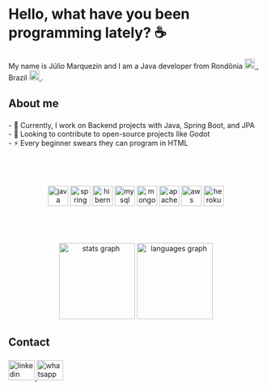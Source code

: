<h1 align="left">Hello, what have you been programming lately? ☕</h1>

###

<p align="left">
  My name is Júlio Marquezin and I am a Java developer from Rondônia 
  <a href="https://mundoeducacao.uol.com.br/geografia/rondonia.htm">
    <img src="https://upload.wikimedia.org/wikipedia/commons/thumb/f/fa/Bandeira_de_Rond%C3%B4nia.svg/210px-Bandeira_de_Rond%C3%B4nia.svg.png" alt="Rondônia" width="20">
  </a>
  , Brazil
  <a href="https://brasilescola.uol.com.br/historiab">
    <img src="https://upload.wikimedia.org/wikipedia/commons/thumb/0/05/Flag_of_Brazil.svg/188px-Flag_of_Brazil.svg.png" alt="Rondônia" width="20"">
  </a>
  .
</p>

###

<h2 align="left">About me</h2>

###

<p align="left">- 🔭 Currently, I work on Backend projects with Java, Spring Boot, and JPA<br>- 👯 Looking to contribute to open-source projects like Godot<br>- ⚡ Every beginner swears they can program in HTML</p>

###

<br>

<div align="center" style="margin: 30px;">
  <img src="https://cdn.jsdelivr.net/gh/devicons/devicon/icons/java/java-original.svg" height="40" alt="java logo"  />
  <img src="https://cdn.jsdelivr.net/gh/devicons/devicon/icons/spring/spring-original.svg" height="40" alt="spring logo"  />
  <img src="https://cdn.simpleicons.org/hibernate/59666C" height="40" alt="hibernate logo"  />
  <img src="https://cdn.jsdelivr.net/gh/devicons/devicon/icons/mysql/mysql-original.svg" height="40" alt="mysql logo"  />
  <img src="https://cdn.jsdelivr.net/gh/devicons/devicon/icons/mongodb/mongodb-original.svg" height="40" alt="mongodb logo"  />
  <img src="https://cdn.simpleicons.org/apachemaven/C71A36" height="40" alt="apachemaven logo"  />
  <img src="https://cdn.jsdelivr.net/gh/devicons/devicon@latest/icons/amazonwebservices/amazonwebservices-original-wordmark.svg" height="40" alt="aws logo" />
  <img src="https://cdn.jsdelivr.net/gh/devicons/devicon@latest/icons/heroku/heroku-original.svg" height="40" alt="heroku logo" />
</div>

<br> 

###

<div align="center">
  <img src="https://github-readme-stats.vercel.app/api?username=julio-marquezin&hide_title=false&hide_rank=false&show_icons=true&include_all_commits=true&count_private=true&disable_animations=false&theme=dracula&locale=en&hide_border=false&order=1" height="150" alt="stats graph"  />
  <img src="https://github-readme-stats.vercel.app/api/top-langs?username=julio-marquezin&locale=en&hide_title=false&layout=compact&card_width=320&langs_count=5&theme=dracula&hide_border=false&order=2" height="150" alt="languages graph"  />
</div>

###

<h2 align="left">Contact</h2>

###

<div align="left">
  <a href="https://www.linkedin.com/in/julio-marquezin/" target="_blank">
    <img src="https://raw.githubusercontent.com/maurodesouza/profile-readme-generator/master/src/assets/icons/social/linkedin/default.svg" width="52" height="40" alt="linkedin logo"  />
  </a>
  <a href="https://wa.me/556999956259" target="_blank">
    <img src="https://raw.githubusercontent.com/maurodesouza/profile-readme-generator/master/src/assets/icons/social/whatsapp/default.svg" width="52" height="40" alt="whatsapp logo"  />
  </a>
</div>

###
